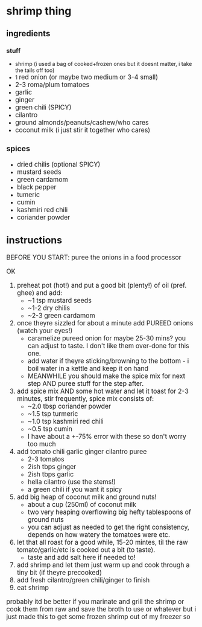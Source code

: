 # shrimp thing

## ingredients

### stuff
- shrimp (i used a bag of cooked+frozen ones but it doesnt matter, i take the tails off too)
- 1 <big> red onion (or maybe two medium or 3-4 small)
- 2-3 roma/plum tomatoes
- garlic
- ginger
- green chili (SPICY)
- cilantro
- ground almonds/peanuts/cashew/who cares
- coconut milk (i just stir it together who cares)
### spices
- dried chilis (optional SPICY)
- mustard seeds
- green cardamom
- black pepper
- tumeric
- cumin
- kashmiri red chili
- coriander powder


## instructions

BEFORE YOU START: puree the onions in a food processor

OK
1. preheat pot (hot!) and put a good bit (plenty!) of oil (pref. ghee) and add:
    - ~1 tsp mustard seeds
    - ~1-2 dry chilis
    - ~2-3 green cardamom
2. once theyre sizzled for about a minute add PUREED onions (watch your eyes!)
    - caramelize pureed onion for maybe 25-30 mins? you can adjust to taste. I don't like them over-done for this one.
    - add water if theyre sticking/browning to the bottom - i boil water in a kettle and keep it on hand
    - MEANWHILE you should make the spice mix for next step AND puree stuff for the step after.
3. add spice mix AND some hot water and let it toast for 2-3 minutes, stir frequently, spice mix consists of:
    - ~2.0  tbsp   coriander powder
    - ~1.5  tsp    turmeric
    - ~1.0  tsp    kashmiri red chili
    - ~0.5  tsp    cumin
    - I have about a +-75% error with these so don't worry too much
4. add tomato chili garlic ginger cilantro puree
    - 2-3 tomatos
    - 2ish tbps ginger
    - 2ish tbps garlic
    - hella cilantro (use the stems!)
    - a green chili if you want it spicy
5. add big heap of coconut milk and ground nuts!
    - about a cup (250ml) of coconut milk
    - two very heaping overflowing big hefty tablespoons of ground nuts
    - you can adjust as needed to get the right consistency, depends on how watery the tomatoes were etc.
6. let that all roast for a good while, 15-20 mintes, til the raw tomato/garlic/etc is cooked out a bit (to taste).
    - taste and add salt here if needed to!
7. add shrimp and let them just warm up and cook through a tiny bit (if theyre precooked)
8. add fresh cilantro/green chili/ginger to finish
9. eat shrimp


probably itd be better if you marinate and grill the shrimp or cook them from raw and save the broth to use or whatever but i just made this to get some frozen shrimp out of my freezer so
